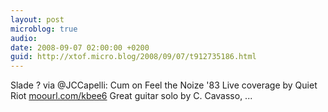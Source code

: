 ```yaml
---
layout: post
microblog: true
audio: 
date: 2008-09-07 02:00:00 +0200
guid: http://xtof.micro.blog/2008/09/07/t912735186.html
---
```

Slade ?  via @JCCapelli: Cum on Feel the Noize '83 Live coverage by Quiet Riot [moourl.com/kbee6](http://moourl.com/kbee6) Great guitar solo by C. Cavasso,  ...
